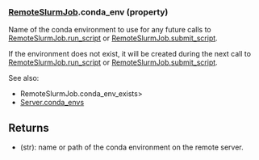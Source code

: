 ### [RemoteSlurmJob](RemoteSlurmJob.md).conda_env (property)




Name of the conda environment to use for any future calls
to [RemoteSlurmJob.run_script](RemoteSlurmJob.run_script.md) or [RemoteSlurmJob.submit_script](RemoteSlurmJob.submit_script.md).

If the environment does not exist, it will be created during the next
call to [RemoteSlurmJob.run_script](RemoteSlurmJob.run_script.md) or [RemoteSlurmJob.submit_script](RemoteSlurmJob.submit_script.md).

See also:

* RemoteSlurmJob.conda_env_exists&gt;
* [Server.conda_envs](Server.conda_envs.md)

Returns
-----------
* (str): name or path of the conda environment on the remote server.

